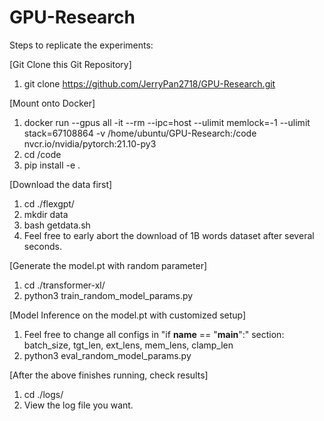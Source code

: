 # GPU-Research


Steps to replicate the experiments:


[Git Clone this Git Repository]
1. git clone https://github.com/JerryPan2718/GPU-Research.git


[Mount onto Docker]
1. docker run --gpus all -it --rm --ipc=host --ulimit memlock=-1 --ulimit stack=67108864 -v /home/ubuntu/GPU-Research:/code nvcr.io/nvidia/pytorch:21.10-py3
2. cd /code
3. pip install -e .


[Download the data first]
1. cd ./flexgpt/
2. mkdir data
3. bash getdata.sh
4. Feel free to early abort the download of 1B words dataset after several seconds.


[Generate the model.pt with random parameter]
1. cd ./transformer-xl/
2. python3 train_random_model_params.py 


[Model Inference on the model.pt with customized setup]
1. Feel free to change all configs in "if __name__ == "__main__":" section: batch_size, tgt_len, ext_lens, mem_lens, clamp_len
2. python3 eval_random_model_params.py 


[After the above finishes running, check results]
1. cd ./logs/
2. View the log file you want.

 
